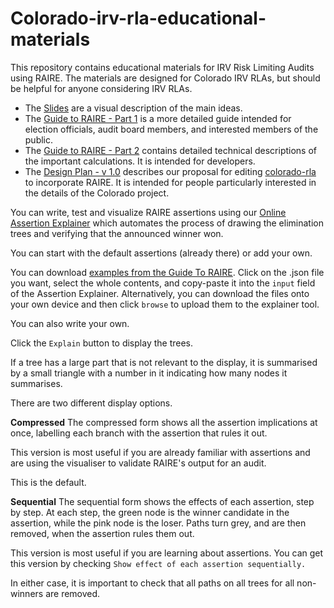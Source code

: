 # Colorado-irv-rla-educational-materials
This repository contains educational materials for IRV Risk Limiting Audits using RAIRE. The materials are designed for Colorado IRV RLAs, but should be helpful for anyone considering IRV RLAs.

- The [Slides](https://github.com/DemocracyDevelopers/Colorado-irv-rla-educational-materials/blob/main/RaireGuide_SlideDeck.pdf) are a visual description of the main ideas.
- The [Guide to RAIRE - Part 1](https://github.com/DemocracyDevelopers/Colorado-irv-rla-educational-materials/blob/main/A_Guide_to_RAIRE_Part_1.pdf) is a more detailed guide intended for election officials, audit board members, and interested members of the public.
- The [Guide to RAIRE - Part 2](https://github.com/DemocracyDevelopers/Colorado-irv-rla-educational-materials/blob/main/A_Guide_to_RAIRE_Part_2.pdf) contains detailed technical descriptions of the important calculations. It is intended for developers.
- The [Design Plan - v 1.0](https://github.com/DemocracyDevelopers/Colorado-irv-rla-educational-materials/blob/main/DesignPlan_v1.0.pdf) describes our proposal for editing [colorado-rla](https://github.com/cdos-rla/colorado-rla) to incorporate RAIRE. It is intended for people particularly interested in the details of the Colorado project.

You can write, test and visualize RAIRE assertions using our [Online Assertion Explainer](https://democracydevelopers.github.io/raire-rs)
which automates the process of drawing the elimination trees and verifying that the announced winner won.

You can start with the default assertions (already there) or add your own.

You can download [examples from the Guide To RAIRE](https://github.com/DemocracyDevelopers/raire-rs/tree/main/WebContent/example_assertions). Click on the .json file you want, select the whole contents, and copy-paste it into the `input` field of the Assertion Explainer.  Alternatively, you can download the files onto your own device and then click `browse` to upload them to the explainer tool.

You can also write your own.

Click the `Explain` button to display the trees. 

If a tree has a large part that is not relevant to the display, it is summarised by a small triangle with a number in it indicating how many nodes it summarises.

There are two different display options.

**Compressed** The compressed form shows all the assertion implications at once, labelling each branch with the assertion that rules it out. 

This version is most useful if you are already familiar with assertions and are using the visualiser to validate RAIRE's output for an audit.

This is the default.

**Sequential** The sequential form shows the effects of each assertion, step by step. At each step, the green node is the winner candidate in the assertion, while the pink node is the loser. Paths turn grey, and are then removed, when the assertion rules them out.

This version is most useful if you are learning about assertions. You can get this version by checking `Show effect of each assertion sequentially.`

In either case, it is important to check that all paths on all trees for all non-winners are removed.
